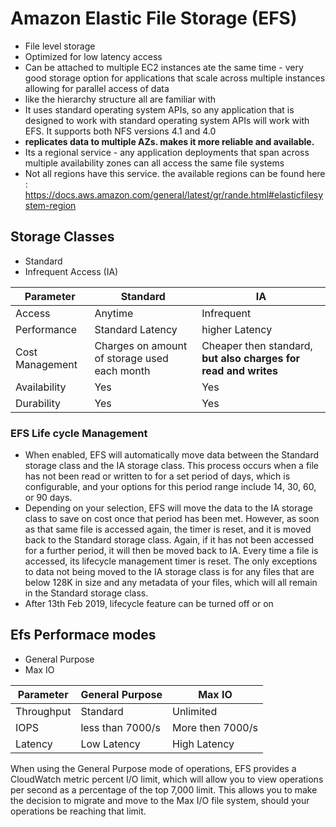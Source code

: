 # Amazon Elastic File Storage (EFS)

* File level storage
* Optimized for low latency access
* Can be attached to multiple EC2 instances ate the same time - very good storage option for applications that scale across multiple instances allowing for parallel access of data
* like the hierarchy structure all are familiar with
* It uses standard operating system APIs, so any application that is designed to work with standard operating system APIs will work with EFS. It supports both NFS versions 4.1 and 4.0
* **replicates data to multiple AZs. makes it more reliable and available.**
* Its a regional service - any application deployments that span across multiple availability zones can all access the same file systems
* Not all regions have this service. the available regions can be found here : https://docs.aws.amazon.com/general/latest/gr/rande.html#elasticfilesystem-region


## Storage Classes

* Standard
* Infrequent Access (IA)

| Parameter | Standard | IA   |
|-----------|----------|------|
|   Access  | Anytime  | Infrequent|
|Performance| Standard Latency | higher Latency|
| Cost Management   | Charges on amount of storage used each month | Cheaper then standard, **but also charges for read and writes** |
| Availability | Yes | Yes |
| Durability | Yes | Yes |

### EFS Life cycle Management
* When enabled, EFS will automatically move data between the Standard storage class and the IA storage class. This process occurs when a file has not been read or written to for a set period of days, which is configurable, and your options for this period range include 14, 30, 60, or 90 days.
* Depending on your selection, EFS will move the data to the IA storage class to save on cost once that period has been met. However, as soon as that same file is accessed again, the timer is reset, and it is moved back to the Standard storage class. Again, if it has not been accessed for a further period, it will then be moved back to IA. Every time a file is accessed, its lifecycle management timer is reset. The only exceptions to data not being moved to the IA storage class is for any files that are below 128K in size and any metadata of your files, which will all remain in the Standard storage class. 
* After 13th Feb 2019, lifecycle feature can be turned off or on 
    
## Efs Performace modes

* General Purpose
* Max IO

| Parameter | General Purpose | Max IO   |
|-----------|----------|------|
|   Throughput  | Standard  | Unlimited|
|   IOPS  | less than 7000/s  | More then 7000/s|
|   Latency  | Low Latency  | High Latency|
When using the General Purpose mode of operations, EFS provides a CloudWatch metric percent I/O limit, which will allow you to view operations per second as a percentage of the top 7,000 limit. This allows you to make the decision to migrate and move to the Max I/O file system, should your operations be reaching that limit. 